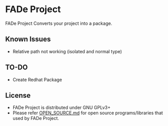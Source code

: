 # FADe Project
FADe Project Converts your project into a package.

## Known Issues
* Relative path not working (isolated and normal type)

## TO-DO
* Create Redhat Package

## License
 * FADe Project is distributed under GNU GPLv3+
 * Please refer [OPEN_SOURCE.md](OPEN_SOURCE.md) for open source programs/libraries that used by FADe Project.